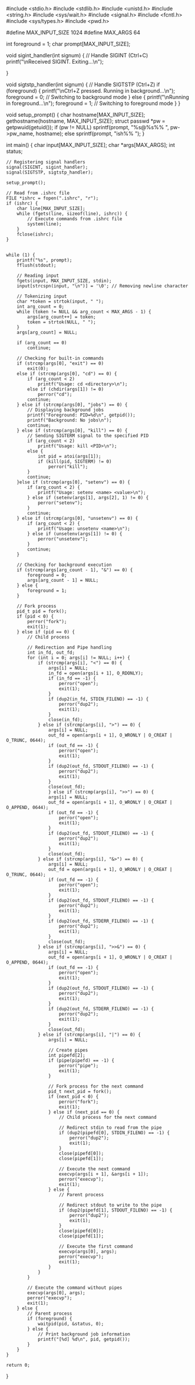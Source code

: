 






#include <stdio.h>
#include <stdlib.h>
#include <unistd.h>
#include <string.h>
#include <sys/wait.h>
#include <signal.h>
#include <fcntl.h>
#include <sys/types.h>
#include <pwd.h>

#define MAX_INPUT_SIZE 1024
#define MAX_ARGS 64

int foreground = 1;
char prompt[MAX_INPUT_SIZE];

void sigint_handler(int signum) {
    // Handle SIGINT (Ctrl+C)
    printf("\nReceived SIGINT. Exiting...\n");
    
}

void sigtstp_handler(int signum) {
    // Handle SIGTSTP (Ctrl+Z)
    if (foreground) {
        printf("\nCtrl+Z pressed. Running in background...\n");
        foreground = 0; // Switching to background mode
    } else {
        printf("\nRunning in foreground...\n");
        foreground = 1; // Switching to foreground mode
    }
}

void setup_prompt() {
    char hostname[MAX_INPUT_SIZE];
    gethostname(hostname, MAX_INPUT_SIZE);
    struct passwd *pw = getpwuid(getuid());
    if (pw != NULL)
        sprintf(prompt, "%s@%s%% ", pw->pw_name, hostname);
    else
        sprintf(prompt, "ish%% ");
}

int main() {
    char input[MAX_INPUT_SIZE];
    char *args[MAX_ARGS];
    int status;

    // Registering signal handlers
    signal(SIGINT, sigint_handler);
    signal(SIGTSTP, sigtstp_handler);
     
    setup_prompt();
    
    // Read from .ishrc file
    FILE *ishrc = fopen(".ishrc", "r");
    if (ishrc) {
        char line[MAX_INPUT_SIZE];
        while (fgets(line, sizeof(line), ishrc)) {
            // Execute commands from .ishrc file
            system(line);
        }
        fclose(ishrc);
    }


    while (1) {
        printf("%s", prompt);
        fflush(stdout);

        // Reading input
        fgets(input, MAX_INPUT_SIZE, stdin);
        input[strcspn(input, "\n")] = '\0'; // Removing newline character

        // Tokenizing input
        char *token = strtok(input, " ");
        int arg_count = 0;
        while (token != NULL && arg_count < MAX_ARGS - 1) {
            args[arg_count++] = token;
            token = strtok(NULL, " ");
        }
        args[arg_count] = NULL;

        if (arg_count == 0)
            continue;

        // Checking for built-in commands
        if (strcmp(args[0], "exit") == 0)
            exit(0);
        else if (strcmp(args[0], "cd") == 0) {
            if (arg_count < 2)
                printf("Usage: cd <directory>\n");
            else if (chdir(args[1]) != 0)
                perror("cd");
            continue;
        } else if (strcmp(args[0], "jobs") == 0) {
            // Displaying background jobs
            printf("Foreground: PID=%d\n", getpid());
            printf("Background: No jobs\n");
            continue;
        } else if (strcmp(args[0], "kill") == 0) {
            // Sending SIGTERM signal to the specified PID
            if (arg_count < 2)
                printf("Usage: kill <PID>\n");
            else {
                int pid = atoi(args[1]);
                if (kill(pid, SIGTERM) != 0)
                    perror("kill");
            }
            continue;
        }else if (strcmp(args[0], "setenv") == 0) {
            if (arg_count < 2) {
                printf("Usage: setenv <name> <value>\n");
            } else if (setenv(args[1], args[2], 1) != 0) {
                perror("setenv");
            }
            continue;
        } else if (strcmp(args[0], "unsetenv") == 0) {
            if (arg_count < 2) {
                printf("Usage: unsetenv <name>\n");
            } else if (unsetenv(args[1]) != 0) {
                perror("unsetenv");
            }
            continue;
        }

        // Checking for background execution
        if (strcmp(args[arg_count - 1], "&") == 0) {
            foreground = 0;
            args[arg_count - 1] = NULL;
        } else {
            foreground = 1;
        }

        // Fork process
        pid_t pid = fork();
        if (pid < 0) {
            perror("fork");
            exit(1);
        } else if (pid == 0) {
            // Child process

            // Redirection and Pipe handling
            int in_fd, out_fd;
            for (int i = 0; args[i] != NULL; i++) {
                if (strcmp(args[i], "<") == 0) {
                    args[i] = NULL;
                    in_fd = open(args[i + 1], O_RDONLY);
                    if (in_fd == -1) {
                        perror("open");
                        exit(1);
                    }
                    if (dup2(in_fd, STDIN_FILENO) == -1) {
                        perror("dup2");
                        exit(1);
                    }
                    close(in_fd);
                } else if (strcmp(args[i], ">") == 0) {
                    args[i] = NULL;
                    out_fd = open(args[i + 1], O_WRONLY | O_CREAT | O_TRUNC, 0644);
                    if (out_fd == -1) {
                        perror("open");
                        exit(1);
                    }
                    if (dup2(out_fd, STDOUT_FILENO) == -1) {
                        perror("dup2");
                        exit(1);
                    }
                    close(out_fd);
                    } else if (strcmp(args[i], ">>") == 0) {
                    args[i] = NULL;
                    out_fd = open(args[i + 1], O_WRONLY | O_CREAT | O_APPEND, 0644);
                    if (out_fd == -1) {
                        perror("open");
                        exit(1);
                    }
                    if (dup2(out_fd, STDOUT_FILENO) == -1) {
                        perror("dup2");
                        exit(1);
                    }
                    close(out_fd);
                } else if (strcmp(args[i], "&>") == 0) {
                    args[i] = NULL;
                    out_fd = open(args[i + 1], O_WRONLY | O_CREAT | O_TRUNC, 0644);
                    if (out_fd == -1) {
                        perror("open");
                        exit(1);
                    }
                    if (dup2(out_fd, STDOUT_FILENO) == -1) {
                        perror("dup2");
                        exit(1);
                    }
                    if (dup2(out_fd, STDERR_FILENO) == -1) {
                        perror("dup2");
                        exit(1);
                    }
                    close(out_fd);
                } else if (strcmp(args[i], ">>&") == 0) {
                    args[i] = NULL;
                    out_fd = open(args[i + 1], O_WRONLY | O_CREAT | O_APPEND, 0644);
                    if (out_fd == -1) {
                        perror("open");
                        exit(1);
                    }
                    if (dup2(out_fd, STDOUT_FILENO) == -1) {
                        perror("dup2");
                        exit(1);
                    }
                    if (dup2(out_fd, STDERR_FILENO) == -1) {
                        perror("dup2");
                        exit(1);
                    }
                    close(out_fd);
                } else if (strcmp(args[i], "|") == 0) {
                    args[i] = NULL;

                    // Create pipes
                    int pipefd[2];
                    if (pipe(pipefd) == -1) {
                        perror("pipe");
                        exit(1);
                    }

                    // Fork process for the next command
                    pid_t next_pid = fork();
                    if (next_pid < 0) {
                        perror("fork");
                        exit(1);
                    } else if (next_pid == 0) {
                        // Child process for the next command

                        // Redirect stdin to read from the pipe
                        if (dup2(pipefd[0], STDIN_FILENO) == -1) {
                            perror("dup2");
                            exit(1);
                        }
                        close(pipefd[0]);
                        close(pipefd[1]);

                        // Execute the next command
                        execvp(args[i + 1], &args[i + 1]);
                        perror("execvp");
                        exit(1);
                    } else {
                        // Parent process

                        // Redirect stdout to write to the pipe
                        if (dup2(pipefd[1], STDOUT_FILENO) == -1) {
                            perror("dup2");
                            exit(1);
                        }
                        close(pipefd[0]);
                        close(pipefd[1]);

                        // Execute the first command
                        execvp(args[0], args);
                        perror("execvp");
                        exit(1);
                    }
                }
            }

            // Execute the command without pipes
            execvp(args[0], args);
            perror("execvp");
            exit(1);
        } else {
            // Parent process
            if (foreground) {
                waitpid(pid, &status, 0);
            } else {
                // Print background job information
                printf("[%d] %d\n", pid, getpid());
            }
        }
    }

    return 0;
}
